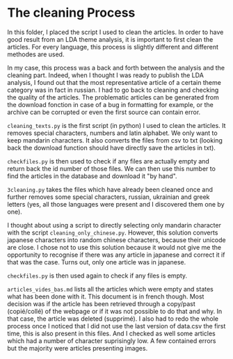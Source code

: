 # The cleaning Process

In this folder, I placed the script I used to clean the articles.
In order to have good result from an LDA theme analysis, it is important to first clean the articles. For every language, this process is slightly different and different methodes are used. 

In my case, this process was a back and forth between the analysis and the cleaning part. Indeed, when I thought I was ready to publish the LDA analysis, I found out that the most representative article of a certain theme category was in fact in russian.
I had to go back to cleaning and checking the quality of the articles.
The problematic articles can be generated from the download fonction in case of a bug in formatting for example, or the archive can be corrupted or even the first source can contain error.

`cleaning_texts.py` is the first script (in python) I used to clean the articles. It removes special characters, numbers and latin alphabet. We only want to keep mandarin characters. It also converts the files from csv to txt (looking back the download function should have directly save the articles in txt).

`checkfiles.py` is then used to check if any files are actually empty and return back the id number of those files. We can then use this number to find the articles in the database and download it "by hand".

`3cleaning.py` takes the files which have already been cleaned once and further removes some special characters, russian, ukrainian and greek letters (yes, all those languages were present and I discovered them one by one).

I thought about using a script to directly selecting only mandarin character with the script `cleaning_only_chinese.py`. However, this solution converts japanese characters into random chinese characters, because their unicode are close. I chose not to use this solution because it would not give me the opportunity to recognise if there was any article in japanese and correct it if that was the case. Turns out, only one article was in japanese.

`checkfiles.py` is then used again to check if any files is empty.

`articles_vides_bas.md` lists all the articles which were empty and states what has been done with it. This document is in french though. Most decision was if the article has been retrieved through a copy/past (copié/collé) of the webpage or if it was not possible to do that and why. In that case, the article was deleted (supprimé). I also had to redo the whole process once I noticed that I did not use the last version of data.csv the first time, this is also present in this files. And I checked as well some articles which had a number of character suprisingly low. A few contained errors but the majority were articles presenting images.
